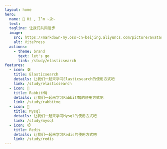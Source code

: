 ```yaml
---
layout: home
hero:
  name: 👋 Hi , I’m ~永~
  text: 
  tagline: 让我们共同进步
  image:
    src: https://markdown-my.oss-cn-beijing.aliyuncs.com/picture/avatar.jpg
    alt: VitePress
  actions:
    - theme: brand
      text: let's go
      link: /study/elasticsearch
features:
  - icon: 🛠️
    title: Elasticsearch
    details: 让我们一起来学习Elasticsearch的使用方式吧
    link: /study/elasticsearch
  - icon: 👀
    title: RabbitMQ
    details: 让我们一起来学习RabbitMQ的使用方式吧
    link: /study/rabbitmq
  - icon: 🌱
    title: Mysql
    details: 让我们一起来学习Mysql的使用方式吧
    link: /study/mysql
  - icon: 📫
    title: Redis
    details: 让我们一起来学习Redis的使用方式吧
    link: /study/redis
---
```




